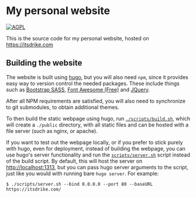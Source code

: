# My personal website

[![AGPL](https://img.shields.io/badge/Licensed%20under-AGPL-red.svg?style=flat-square)](./LICENSE)

This is the source code for my personal website, hosted on <https://itsdrike.com>


## Building the website

The website is built using [hugo](https://gohugo.io/), but you will also need `npm`, since it provides easy way to version control the needed packages. These include things such as [Bootstrap SASS](https://getbootstrap.com/docs/5.0/customize/sass/), [Font Awesome (Free)](https://fontawesome.com/) and [JQuery](https://jquery.com/).

After all NPM requirements are satisfied, you will also need to synchronize to git submodules, to obtain additional themes.

To then build the static webpage using hugo, run [`./scripts/build.sh`](./scripts/build.sh),
which will create a `./public` directory, with all static files and can be hosted with a file server (such as nginx, or
apache).

If you want to test out the webpage locally, or if you prefer to stick purely with hugo, even for deployment, instead
of building the webpage, you can use hugo's server functionality and run the [`scripts/server.sh`](./scripts/server.sh)
script instead of the build script. By default, this will host the server on <http://localhost:1313>, but you can pass
hugo server arguments to the script, just like you would with running bare `hugo server`. For example:
```
$ ./scripts/server.sh --bind 0.0.0.0 --port 80 --baseURL https://itsdrike.com/
```
